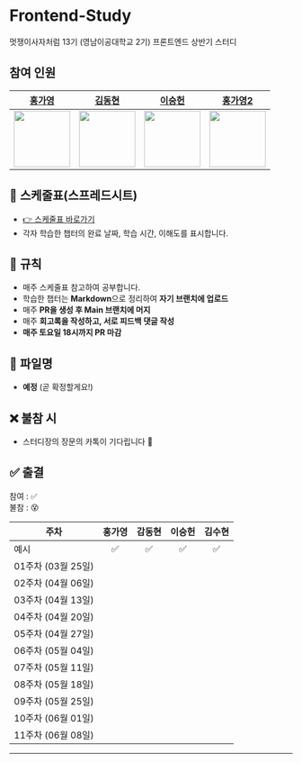 # Frontend-Study
멋쟁이사자처럼 13기 (영남이공대학교 2기) 프론트엔드 상반기 스터디


## 참여 인원

| [홍가영](https://github.com/kaouo) | [김동현](https://github.com/Dev-KimDonghyun) | [이승헌](https://github.com/12seungheon) | [홍가영2](https://github.com/kaouo) |
|:--:|:--:|:--:|:--:|
| <img src="https://avatars.githubusercontent.com/u/144293040?v=4" width="100"/> | <img src="https://avatars.githubusercontent.com/u/188938473?v=4" width="100"/> | <img src="https://avatars.githubusercontent.com/u/164005659?v=4" width="100"/> | <img src="https://avatars.githubusercontent.com/u/125368624?v=4" width="100"/> |



## 📆 스케줄표(스프레드시트)
- [👉 스케줄표 바로가기](https://docs.google.com/spreadsheets/d/1XuaLa4wmp7Enq5g93WkmWvLEb5FaILLZ05e7wOrMrSs/edit#gid=0)
- 각자 학습한 챕터의 완료 날짜, 학습 시간, 이해도를 표시합니다.


## 📌 규칙

- 매주 스케줄표 참고하여 공부합니다.
- 학습한 챕터는 **Markdown**으로 정리하여 **자기 브랜치에 업로드**
- 매주 **PR을 생성 후 Main 브랜치에 머지**
- 매주 **회고록을 작성하고, 서로 피드백 댓글 작성**
- **매주 토요일 18시까지 PR 마감**


## 📁 파일명
- **예정** (곧 확정할게요!)


## ❌ 불참 시
- 스터디장의 장문의 카톡이 기다립니다 🫠


## ✅ 출결

참여 : ✅  
불참 : 😵  

| 주차              | 홍가영 | 감동현 | 이승헌 | 김수현 |
|-------------------|:------:|:------:|:------:|:-------:|
| 예시              |   ✅   |   ✅   |   ✅   |   ✅    |
| 01주차 (03월 25일) |        |        |        |         |
| 02주차 (04월 06일) |        |        |        |         |
| 03주차 (04월 13일) |        |        |        |         |
| 04주차 (04월 20일) |        |        |        |         |
| 05주차 (04월 27일) |        |        |        |         |
| 06주차 (05월 04일) |        |        |        |         |
| 07주차 (05월 11일) |        |        |        |         |
| 08주차 (05월 18일) |        |        |        |         |
| 09주차 (05월 25일) |        |        |        |         |
| 10주차 (06월 01일) |        |        |        |         |
| 11주차 (06월 08일) |        |        |        |         |

---

